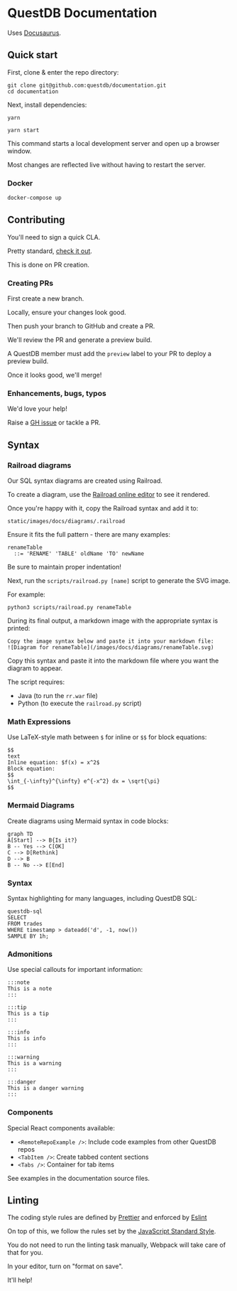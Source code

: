 # QuestDB Documentation

Uses [Docusaurus](https://docusaurus.io/).

## Quick start

First, clone & enter the repo directory:

```shell
git clone git@github.com:questdb/documentation.git
cd documentation
```

Next, install dependencies:

```script
yarn
```

```script
yarn start
```

This command starts a local development server and open up a browser window.

Most changes are reflected live without having to restart the server.

### Docker

```bash
docker-compose up
```

## Contributing

You'll need to sign a quick CLA.

Pretty standard, [check it out](https://cla-assistant.io/questdb/documentation).

This is done on PR creation.

### Creating PRs

First create a new branch.

Locally, ensure your changes look good.

Then push your branch to GitHub and create a PR.

We'll review the PR and generate a preview build.

A QuestDB member must add the `preview` label to your PR to deploy a preview
build.

Once it looks good, we'll merge!

### Enhancements, bugs, typos

We'd love your help!

Raise a [GH issue](https://github.com/questdb/documentation/issues/new/choose)
or tackle a PR.

## Syntax

### Railroad diagrams

Our SQL syntax diagrams are created using Railroad.

To create a diagram, use the
[Railroad online editor](https://www.bottlecaps.de/rr/ui) to see it rendered.

Once you're happy with it, copy the Railroad syntax and add it to:

```
static/images/docs/diagrams/.railroad
```

Ensure it fits the full pattern - there are many examples:

```text
renameTable
  ::= 'RENAME' 'TABLE' oldName 'TO' newName
```

Be sure to maintain proper indentation!

Next, run the `scripts/railroad.py [name]` script to generate the SVG image.

For example:

```shell
python3 scripts/railroad.py renameTable
```

During its final output, a markdown image with the appropriate syntax is
printed:

```text
Copy the image syntax below and paste it into your markdown file:
![Diagram for renameTable](/images/docs/diagrams/renameTable.svg)
```

Copy this syntax and paste it into the markdown file where you want the diagram
to appear.

The script requires:

- Java (to run the `rr.war` file)
- Python (to execute the `railroad.py` script)

### Math Expressions

Use LaTeX-style math between `$` for inline or `$$` for block equations:

```
$$
text
Inline equation: $f(x) = x^2$
Block equation:
$$
\int_{-\infty}^{\infty} e^{-x^2} dx = \sqrt{\pi}
$$
```

### Mermaid Diagrams

Create diagrams using Mermaid syntax in code blocks:

```mermaid
graph TD
A[Start] --> B{Is it?}
B -- Yes --> C[OK]
C --> D[Rethink]
D --> B
B -- No --> E[End]
```

### Syntax

Syntax highlighting for many languages, including QuestDB SQL:

```questdb-sql
questdb-sql
SELECT
FROM trades
WHERE timestamp > dateadd('d', -1, now())
SAMPLE BY 1h;
```

### Admonitions

Use special callouts for important information:

```
:::note
This is a note
:::

:::tip
This is a tip
:::

:::info
This is info
:::

:::warning
This is a warning
:::

:::danger
This is a danger warning
:::
```

### Components

Special React components available:

- `<RemoteRepoExample />`: Include code examples from other QuestDB repos
- `<TabItem />`: Create tabbed content sections
- `<Tabs />`: Container for tab items

See examples in the documentation source files.

## Linting

The coding style rules are defined by [Prettier](https://prettier.io/) and
enforced by [Eslint](https://eslint.org)

On top of this, we follow the rules set by the
[JavaScript Standard Style](https://standardjs.com/rules.html).

You do not need to run the linting task manually, Webpack will take care of that
for you.

In your editor, turn on "format on save".

It'll help!
